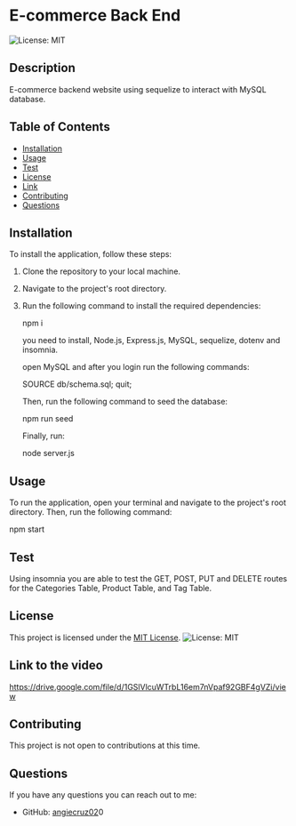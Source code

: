 # E-commerce Back End

![License: MIT](https://img.shields.io/badge/License-MIT-yellow.svg)

## Description

E-commerce backend website using sequelize to interact with MySQL database.

## Table of Contents

- [Installation](#installation)
- [Usage](#usage)
- [Test](#test)
- [License](#license)
- [Link](#link-to-the-video)
- [Contributing](#contributing)
- [Questions](#questions)

## Installation

To install the application, follow these steps:

1. Clone the repository to your local machine.
2. Navigate to the project's root directory.
3. Run the following command to install the required dependencies:

   npm i

   you need to install, Node.js, Express.js, MySQL, sequelize, dotenv and insomnia.

   open MySQL and after you login run the following commands:

   SOURCE db/schema.sql;
   quit;

   Then, run the following command to seed the database: 

   npm run seed

   Finally, run: 

   node server.js


## Usage

To run the application, open your terminal and navigate to the project's root directory. Then, run the following command:

npm start

## Test
Using insomnia you are able to test the GET, POST, PUT and DELETE routes for the Categories Table, Product Table, and Tag Table.

## License

This project is licensed under the [MIT License](https://opensource.org/licenses/MIT). ![License: MIT](https://img.shields.io/badge/License-MIT-yellow.svg)

## Link to the video

https://drive.google.com/file/d/1GSlVlcuWTrbL16em7nVpaf92GBF4gVZi/view

## Contributing

This project is not open to contributions at this time.


## Questions

If you have any questions you can reach out to me:

- GitHub: [angiecruz02](https://github.com/angiecruz02)0